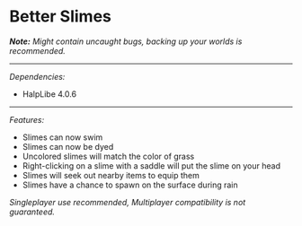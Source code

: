 # Better Slimes
*__Note:__ Might contain uncaught bugs, backing up your worlds is recommended.*
***
*Dependencies:*
- HalpLibe 4.0.6
***
*Features:*
- Slimes can now swim
- Slimes can now be dyed
- Uncolored slimes will match the color of grass
- Right-clicking on a slime with a saddle will put the slime on your head
- Slimes will seek out nearby items to equip them
- Slimes have a chance to spawn on the surface during rain

*Singleplayer use recommended, Multiplayer compatibility is not guaranteed.*
